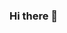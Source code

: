 ### Hi there 👋

<!--
**ccontarino/ccontarino** is a ✨ _special_ ✨ repository because its `README.md` (this file) appears on your GitHub profile.

Here are some ideas to get you started:
[![Readme Card]([https://github-readme-stats.vercel.app/api/pin/?username=anuraghazra&repo=github-readme-stats](https://github-readme-stats-ccontarino.vercel.app/api?username=ccontarino&show_icons=true&count_private=true))](https://github.com/anuraghazra/github-readme-stats)
- 🔭 I’m currently working on ...
- 🌱 I’m currently learning ...
- 👯 I’m looking to collaborate on ...
- 🤔 I’m looking for help with ...
- 💬 Ask me about ...
- 📫 How to reach me: ...
- 😄 Pronouns: ...
- ⚡ Fun fact: ...
-->
